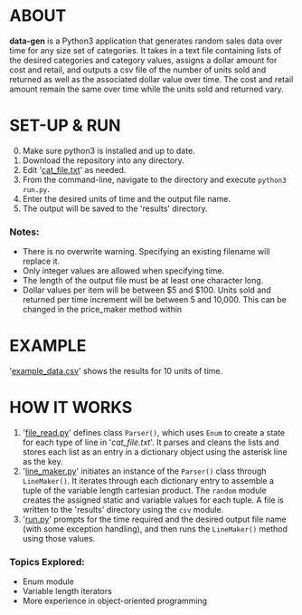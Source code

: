 
# ABOUT
**data-gen** is a Python3 application that generates random sales data over time for any size set of categories. It takes in a text file containing lists of the desired categories and category values, assigns a dollar amount for cost and retail, and outputs a csv file of the number of units sold and returned as well as the associated dollar value over time. The cost and retail amount remain the same over time while the units sold and returned vary.



# SET-UP & RUN
0. Make sure python3 is installed and up to date.
1. Download the repository into any directory.
2. Edit '[cat_file.txt](https://github.com/eferrara3/data-gen/blob/master/cat_file.txt)' as needed.
3. From the command-line, navigate to the directory and execute `python3 run.py`.
4. Enter the desired units of time and the output file name.
5. The output will be saved to the 'results' directory.

### Notes:
- There is no overwrite warning. Specifying an existing filename will replace it.
- Only integer values are allowed when specifying time.
- The length of the output file must be at least one character long.
- Dollar values per item will be between $5 and $100. Units sold and returned per time increment will be between 5 and 10,000. This can be changed in the price_maker method within



# EXAMPLE
'[example_data.csv](https://github.com/eferrara3/data-gen/blob/master/results/example_data.csv)' shows the results for 10 units of time.



# HOW IT WORKS
1. '[file_read.py](https://github.com/eferrara3/data-gen/blob/master/file_read.py)' defines class `Parser()`, which uses `Enum` to create a state for each type of line in '*cat_file.txt*'. It parses and cleans the lists and stores each list as an entry in a dictionary object using the asterisk line as the key.
2. '[line_maker.py](https://github.com/eferrara3/data-gen/blob/master/line_maker.py)' initiates an instance of the `Parser()` class through `LineMaker()`. It iterates through each dictionary entry to assemble a tuple of the variable length cartesian product. The `random` module creates the assigned static and variable values for each tuple. A file is written to the 'results' directory using the `csv` module.
3. '[run.py](https://github.com/eferrara3/data-gen/blob/master/run.py)' prompts for the time required and the desired output file name (with some exception handling), and then runs the `LineMaker()` method using those values.

### Topics Explored:
- Enum module
- Variable length iterators
- More experience in object-oriented programming

